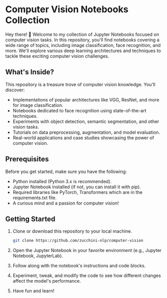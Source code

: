 # Computer Vision Notebooks Collection

Hey there! 👋 Welcome to my collection of Jupyter Notebooks focused on computer vision tasks. In this repository, you'll find notebooks covering a wide range of topics, including image classification, face recognition, and more. We'll explore various deep learning architectures and techniques to tackle these exciting computer vision challenges.

## What's Inside?

This repository is a treasure trove of computer vision knowledge. You'll discover:

- Implementations of popular architectures like VGG, ResNet, and more for image classification.
- Notebooks dedicated to face recognition using state-of-the-art techniques.
- Experiments with object detection, semantic segmentation, and other vision tasks.
- Tutorials on data preprocessing, augmentation, and model evaluation.
- Real-world applications and case studies showcasing the power of computer vision.

## Prerequisites

Before you get started, make sure you have the following:

- Python installed (Python 3.x is recommended).
- Jupyter Notebook installed (if not, you can install it with pip).
- Required libraries like PyTorch, Transformers which are in the requirements.txt file.
- A curious mind and a passion for computer vision!

## Getting Started

1. Clone or download this repository to your local machine.

   ```bash
   git clone https://github.com/zucchini-nlp/computer-vision
    ```
2. Open the Jupyter Notebook in your favorite environment (e.g., Jupyter Notebook, JupyterLab).
3. Follow along with the notebook's instructions and code blocks.
4. Experiment, tweak, and modify the code to see how different changes affect the model's performance.
5. Have fun and learn!
